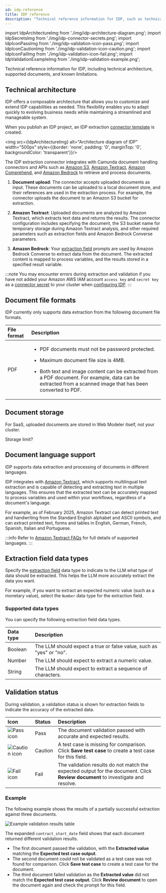 ```yaml
---
id: idp-reference
title: IDP reference
description: "Technical reference information for IDP, such as technical architecture, supported document file formats, and document storage."
---
```


import IdpArchitectureImg from './img/idp-architecture-diagram.png';
import IdpSecretsImg from './img/idp-connector-secrets.png';
import IdpIconPassImg from './img/idp-validation-icon-pass.png';
import IdpIconCautionImg from './img/idp-validation-icon-caution.png';
import IdpIconFailImg from './img/idp-validation-icon-fail.png';
import IdpValidationExampleImg from './img/idp-validation-example.png';

Technical reference information for IDP, including technical architecture, supported documents, and known limitations.

## Technical architecture

IDP offers a composable architecture that allows you to customize and extend IDP capabilities as needed. This flexibility enables you to adapt quickly to evolving business needs while maintaining a streamlined and manageable system.

When you publish an IDP project, an IDP extraction [connector template](/components/connectors/manage-connector-templates.md) is created.

<img src={IdpArchitectureImg} alt="Architecture diagram of IDP" width="500px" style={{border: 'none', padding: '0', marginTop: '0', backgroundColor: 'transparent'}}/>

The IDP extraction connector integrates with Camunda document handling connectors and APIs such as [Amazon S3](/components/connectors/out-of-the-box-connectors/amazon-s3.md), [Amazon Textract](/components/connectors/out-of-the-box-connectors/amazon-textract.md), [Amazon Comprehend](/components/connectors/out-of-the-box-connectors/amazon-comprehend.md), and [Amazon Bedrock](/components/connectors/out-of-the-box-connectors/amazon-bedrock.md) to retrieve and process documents.

1. **Document upload**: The connector accepts uploaded documents as input. These documents can be uploaded to a local document store, and their references are used in the extraction process. For example, the connector uploads the document to an Amazon S3 bucket for extraction.

1. **Amazon Textract**: Uploaded documents are analyzed by Amazon Textract, which extracts text data and returns the results. The connector configuration includes specifying the document, the S3 bucket name for temporary storage during Amazon Textract analysis, and other required parameters such as extraction fields and Amazon Bedrock Converse parameters.

1. **Amazon Bedrock**: Your [extraction field](idp-key-concepts.md#extraction-fields) prompts are used by Amazon Bedrock Converse to extract data from the document. The extracted content is mapped to process variables, and the results stored in a specified result variable.

:::note
You may encounter errors during extraction and validation if you have not added your Amazon AWS IAM account `access key` and `secret key` as a [connector secret](/components/console/manage-clusters/manage-secrets.md) to your cluster when [configuring IDP](../intelligent-document-processing.md#configure-idp).
:::

## Document file formats

IDP currently only supports data extraction from the following document file formats.

| File format | Description                                                                                                                                                                                                                                                                                       |
| :---------- | :------------------------------------------------------------------------------------------------------------------------------------------------------------------------------------------------------------------------------------------------------------------------------------------------ |
| <p>PDF</p>  | <p><ul><li>PDF documents must not be password protected.</li><li><p>Maximum document file size is 4MB.</p></li><li><p>Both text and image content can be extracted from a PDF document. For example, data can be extracted from a scanned image that has been converted to PDF.</p></li></ul></p> |

## Document storage

For SaaS, uploaded documents are stored in Web Modeler itself, not your cluster.

Storage limit?

## Document language support

IDP supports data extraction and processing of documents in different languages.

IDP integrates with [Amazon Textract](/components/connectors/out-of-the-box-connectors/amazon-textract.md), which supports multilingual text extraction and is capable of detecting and extracting text in multiple languages. This ensures that the extracted text can be accurately mapped to process variables and used within your workflows, regardless of a document's language.

For example, as of February 2025, Amazon Textract can detect printed text and handwriting from the Standard English alphabet and ASCII symbols, and can extract printed text, forms and tables in English, German, French, Spanish, Italian and Portuguese.

:::info
Refer to [Amazon Textract FAQs](https://aws.amazon.com/textract/faqs/) for full details of supported languages.
:::

## Extraction field data types

Specify the [extraction field](idp-key-concepts.md#extraction-fields) data type to indicate to the LLM what type of data should be extracted. This helps the LLM more accurately extract the data you want.

For example, if you want to extract an expected numeric value (such as a monetary value), select the `Number` data type for the extraction field.

### Supported data types

You can specify the following extraction field data types.

| Data type | Description                                                         |
| :-------- | :------------------------------------------------------------------ |
| Boolean   | The LLM should expect a true or false value, such as "yes" or "no". |
| Number    | The LLM should expect to extract a numeric value.                   |
| String    | The LLM should expect to extract a sequence of characters.          |

## Validation status

During validation, a validation status is shown for extraction fields to indicate the accuracy of the extracted data.

| Icon                                                                        | Status  | Description                                                                                                                     |
| :-------------------------------------------------------------------------- | :------ | :------------------------------------------------------------------------------------------------------------------------------ |
| <img src={IdpIconPassImg} alt="Pass icon" className="inline-image" />       | Pass    | The document validation passed with accurate and expected results.                                                              |
| <img src={IdpIconCautionImg} alt="Caution icon" className="inline-image" /> | Caution | A test case is missing for comparison. Click **Save test case** to create a test case for this field.                           |
| <img src={IdpIconFailImg} alt="Fail icon" className="inline-image" />       | Fail    | The validation results do not match the expected output for the document. Click **Review document** to investigate and resolve. |

### Example

The following example shows the results of a partially successful extraction against three documents.

<img src={IdpValidationExampleImg} alt="Example validation results table" />

The expanded `contract_start_date` field shows that each document returned different validation results.

- The first document passed the validation, with the **Extracted value** matching the **Expected test case output**.
- The second document could not be validated as a test case was not found for comparison. Click **Save test case** to create a test case for the document.
- The third document failed validation as the **Extracted value** did not match the **Expected test case output**. Click **Review document** to open the document again and check the prompt for this field.

<!-- ## Known limitations

Content -->
